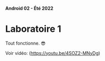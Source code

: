#### Android 02 - Été 2022
# Laboratoire 1

Tout fonctionne. 😎

Voir vidéo:  (https://youtu.be/4SOZ2-MNyDg)


